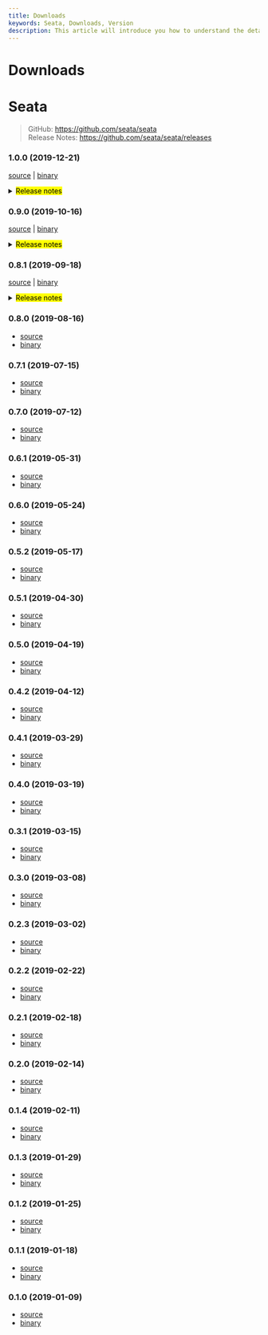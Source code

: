 ```yaml
---
title: Downloads
keywords: Seata, Downloads, Version
description: This article will introduce you how to understand the details of each version and upgrade matters needing attention.
---
```



# Downloads

# Seata

> GitHub: https://github.com/seata/seata \
> Release Notes: https://github.com/seata/seata/releases
>

### 1.0.0 (2019-12-21)

 [source](https://github.com/seata/seata/archive/v1.0.0.zip) |
 [binary](https://github.com/seata/seata/releases/download/v1.0.0/seata-server-1.0.0.zip) 
<details>
  <summary><mark>Release notes</mark></summary>
  
  ### Seata 1.0.0

  Seata 1.0.0 Released.

  Seata is an easy-to-use, high-performance, open source distributed transaction solution.

  The version is updated as follows:

   #### feature：
  
   - [[#1966](https://github.com/seata/seata/pull/1966)] add single send request for client
   - [[#2004](https://github.com/seata/seata/pull/2004)] add config center synchronization script
   - [[#1997](https://github.com/seata/seata/pull/1997)] provides a tool for generating graphics that show the state machine execution path
   - [[#1992](https://github.com/seata/seata/pull/1992)] support dynamic disable
   - [[#1898](https://github.com/seata/seata/pull/1898)] support dynamic config
   - [[#1983](https://github.com/seata/seata/pull/1983)] add hessian codec for rpc serialization
   - [[#1960](https://github.com/seata/seata/pull/1960)] Provide a visual graph designer for Seata Saga StateMachine based on GGEditor
   - [[#1900](https://github.com/seata/seata/pull/1900)] Saga state language support "Retry" service when error occurred
   - [[#1885](https://github.com/seata/seata/pull/1885)] add configuration for build docker image in server module
   - [[#1914](https://github.com/seata/seata/pull/1914)] support where condition exists for Oracle
   - [[#1878](https://github.com/seata/seata/pull/1878)] support exists in where condition
   - [[#1871](https://github.com/seata/seata/pull/1871)] adapt springcloud-alibaba-seata autoconfig
   - [[#1844](https://github.com/seata/seata/pull/1844)] StateMachine ServiceTask supports asynchronous execution
   - [[#1742](https://github.com/seata/seata/pull/1742)] add seata-spring-boot-starter
   - [[#1460](https://github.com/seata/seata/pull/1460)] support gzip compressor
   - [[#1492](https://github.com/seata/seata/pull/1492)] support gRpc

   #### bugfix：

   - [[#2066](https://github.com/seata/seata/pull/2066)] fix thread unsafe which missing double check when initial eureka client
   - [[#2059](https://github.com/seata/seata/pull/2059)] fix repeated rollback caused by asynchronous rollback thread
   - [[#2050](https://github.com/seata/seata/pull/2050)] fix if add configListener but dataId not exist, it will throw NPE
   - [[#2053](https://github.com/seata/seata/pull/2053)] fix when tableName is keyword, the insert operation will get afterImage fail
   - [[#2054](https://github.com/seata/seata/pull/2054)] fix RetryRollbackingSessionManager lost Rollbacking
   - [[#2043](https://github.com/seata/seata/pull/2043)] fix startup failure when dynamic proxy is turned on and use druid-spring-boot-starter
   - [[#1668](https://github.com/seata/seata/pull/1668)] fix sql statement escape symbol
   - [[#2029](https://github.com/seata/seata/pull/2029)] fix seata-spring-boot-starter does not work
   - [[#2037](https://github.com/seata/seata/pull/2037)] fix mysql connection unable to release
   - [[#2032](https://github.com/seata/seata/pull/2032)] fix Etcd3Configuration FILE_CONFIG reference incorrect
   - [[#1929](https://github.com/seata/seata/pull/1929)] fix duplicated table meta cache key
   - [[#1996](https://github.com/seata/seata/pull/1996)] fix auto proxying of datasource which has final modifier
   - [[#2001](https://github.com/seata/seata/pull/2001)] replace deprecated jvm args
   - [[#1984](https://github.com/seata/seata/pull/1984)] fix presuppose environment variable and replace base image for tool
   - [[#1978](https://github.com/seata/seata/pull/1978)] fix FileTransactionStoreManagerTest failed on wins OS
   - [[#1953](https://github.com/seata/seata/pull/1953)] fix get table meta failed with catalog
   - [[#1973](https://github.com/seata/seata/pull/1973)] fix error of get server port in container
   - [[#1905](https://github.com/seata/seata/pull/1905)] solve the lock_key length problem
   - [[#1927](https://github.com/seata/seata/pull/1927)] fix class with private access constructors should not be loaded by SPI.
   - [[#1961](https://github.com/seata/seata/pull/1961)] fix travis-ci exceeded the maximum log length
   - [[#1893](https://github.com/seata/seata/pull/1893)] fix saga dose not delete branches when transaction ended
   - [[#1932](https://github.com/seata/seata/pull/1932)] fix issue of doesn't match environment when build docker image
   - [[#1912](https://github.com/seata/seata/pull/1912)] fix string.format() method formatting error
   - [[#1917](https://github.com/seata/seata/pull/1917)] fix NullPointerException in DB mock during CI
   - [[#1909](https://github.com/seata/seata/pull/1909)] fix xidInterceptorType is null
   - [[#1902](https://github.com/seata/seata/pull/1902)] fix NPE in UndoExecutorFactory
   - [[#1789](https://github.com/seata/seata/pull/1789)] fix xid header lowercase
   - [[#1889](https://github.com/seata/seata/pull/1889)] fix register branch thread hang on tcc mode
   - [[#1813](https://github.com/seata/seata/pull/1813)] fix TCC does not support cross-service
   - [[#1825](https://github.com/seata/seata/pull/1825)] fix global status inconsistent when rollback and branch register are concurrent
   - [[#1850](https://github.com/seata/seata/pull/1850)] fix server restart not recover max sessionId on db mode
   - [[#1879](https://github.com/seata/seata/pull/1879)] fix jdbc parameter set null
   - [[#1874](https://github.com/seata/seata/pull/1874)] fix when write the new file throw ClosedChannelException
   - [[#1863](https://github.com/seata/seata/pull/1863)] fix the other of column type cause rollback fail
   - [[#1837](https://github.com/seata/seata/pull/1837)] fix saga ExpressionEvaluator not support null value
   - [[#1810](https://github.com/seata/seata/pull/1810)] fix statemachine def can't store to db and provide query the state logs
   - [[#1834](https://github.com/seata/seata/pull/1834)] fix StateInstance log can't record output parameters
   - [[#1856](https://github.com/seata/seata/pull/1856)] fix protostuff undo log get default content
   - [[#1845](https://github.com/seata/seata/pull/1845)] fix when branchCommit failed,it will trigger retry of multi-tc and throw npe
   - [[#1858](https://github.com/seata/seata/pull/1858)] fix Global transaction does not work
   - [[#1846](https://github.com/seata/seata/pull/1846)] fix multi-thread concurrent add listener problem
   - [[#1839](https://github.com/seata/seata/pull/1839)] fix filter repeated lock
   - [[#1768](https://github.com/seata/seata/pull/1768)] fix problem when set useInformationSchema true and table name was keyword
   - [[#1796](https://github.com/seata/seata/pull/1796)] fix unexcepted exception can roll back
   - [[#1805](https://github.com/seata/seata/pull/1805)] fix connectionproxy prepareStatement not in global transaction
   - [[#1780](https://github.com/seata/seata/pull/1780)] fix can't use select for update in oracle
   - [[#1802](https://github.com/seata/seata/pull/1802)] changing HashMap to LinkedHashMap for deterministic iterations
   - [[#1793](https://github.com/seata/seata/pull/1793)] fix auto proxy for multiple-datasource does not work
   - [[#1788](https://github.com/seata/seata/pull/1788)] fix mysql can not get primary key value
   - [[#1764](https://github.com/seata/seata/pull/1764)] fix jdk 11 remoteAddress is null
   - [[#1778](https://github.com/seata/seata/pull/1778)] fix clean up resources in time to avoid mutual influence between unit tests
   - [[#1777](https://github.com/seata/seata/pull/1777)] fix DeleteExecutor buildBeforeImageSQL keyword checker by db type

   #### optimize：

   - [[#2068](https://github.com/seata/seata/pull/2068)] optimize get database connection
   - [[#2056](https://github.com/seata/seata/pull/2056)] remove non-javadoc element
   - [[#1775](https://github.com/seata/seata/pull/1775)] optimize datasource manager branch rollback exception log
   - [[#2000](https://github.com/seata/seata/pull/2000)] classify script to correspond directory
   - [[#2007](https://github.com/seata/seata/pull/2007)] enhance test coverage of seata common
   - [[#1969](https://github.com/seata/seata/pull/1969)] add ops script for Docker-Compose, Kubernetes and Helm
   - [[#1967](https://github.com/seata/seata/pull/1967)] Add Dockerfile
   - [[#2018](https://github.com/seata/seata/pull/2018)] optimize about ConfigFuture
   - [[#2020](https://github.com/seata/seata/pull/2020)] optimize saga log output
   - [[#1975](https://github.com/seata/seata/pull/1975)] Flatten Saga nested transactions
   - [[#1980](https://github.com/seata/seata/pull/1980)] show the applicationId when register TM
   - [[#1994](https://github.com/seata/seata/pull/1994)] rename zk configuration root path.
   - [[#1990](https://github.com/seata/seata/pull/1990)] add netty config constant keys.
   - [[#1979](https://github.com/seata/seata/pull/1979)] optimize get select for update recognizer
   - [[#1957](https://github.com/seata/seata/pull/1957)] load keywordChecker through SPI
   - [[#1956](https://github.com/seata/seata/pull/1956)] modify no available server error more clearly, and fixed NP
   - [[#1958](https://github.com/seata/seata/pull/1958)] transform desinger json to statemachine standard json
   - [[#1951](https://github.com/seata/seata/pull/1951)] add using organization logo
   - [[#1950](https://github.com/seata/seata/pull/1950)] leak of error trace while handleAsyncCommitting
   - [[#1931](https://github.com/seata/seata/pull/1931)] nacos-config.py support namespace
   - [[#1938](https://github.com/seata/seata/pull/1938)] optimize the speed when batch insert or batch update
   - [[#1930](https://github.com/seata/seata/pull/1930)] reduce HashMap initial size
   - [[#1919](https://github.com/seata/seata/pull/1919)] force check code style
   - [[#1918](https://github.com/seata/seata/pull/1918)] optimize assert throw exception
   - [[#1911](https://github.com/seata/seata/pull/1911)] javadoc should be used for classes, class variables and methods.
   - [[#1920](https://github.com/seata/seata/pull/1920)] use iterator to remove timeout future.
   - [[#1907](https://github.com/seata/seata/pull/1907)] encapsulation determines the supported database type
   - [[#1903](https://github.com/seata/seata/pull/1903)] batch query branchSession by xid list
   - [[#1910](https://github.com/seata/seata/pull/1910)] all Override methods must be annotated with [@override](https://github.com/override)
   - [[#1906](https://github.com/seata/seata/pull/1906)] add exception system exit code when rpcServer init.
   - [[#1897](https://github.com/seata/seata/pull/1897)] remove clientTest it's not use
   - [[#1883](https://github.com/seata/seata/pull/1883)] restructure SQLRecognizer and UndoExecutor
   - [[#1890](https://github.com/seata/seata/pull/1890)] reformat saga module
   - [[#1798](https://github.com/seata/seata/pull/1798)] improving method format performance
   - [[#1884](https://github.com/seata/seata/pull/1884)] optimize auto closeable
   - [[#1869](https://github.com/seata/seata/pull/1869)] add phase one successful reporting switch
   - [[#1842](https://github.com/seata/seata/pull/1842)] add some init script
   - [[#1838](https://github.com/seata/seata/pull/1838)] simplify and groom configuration items
   - [[#1866](https://github.com/seata/seata/pull/1866)] server lack of error trace
   - [[#1867](https://github.com/seata/seata/pull/1867)] optimization of seata-spring-boot-starter
   - [[#1817](https://github.com/seata/seata/pull/1817)] add unit test for seata-tm module
   - [[#1823](https://github.com/seata/seata/pull/1823)] reduce server rpc with db
   - [[#1835](https://github.com/seata/seata/pull/1835)] SagaTransactionalTemplate provide reloadTransaction method
   - [[#1861](https://github.com/seata/seata/pull/1861)] optimize no primary key output log
   - [[#1836](https://github.com/seata/seata/pull/1836)] change "IsPersist" property value type from String to Boolean
   - [[#1824](https://github.com/seata/seata/pull/1824)] remove deprecated JVM arguments in Java 11
   - [[#1820](https://github.com/seata/seata/pull/1820)] adjust check style
   - [[#1806](https://github.com/seata/seata/pull/1806)] format error log
   - [[#1815](https://github.com/seata/seata/pull/1815)] update codecov.yml
   - [[#1811](https://github.com/seata/seata/pull/1811)] adjust codecov configuration
   - [[#1799](https://github.com/seata/seata/pull/1799)] reduce unnecessary synchronized
   - [[#1674](https://github.com/seata/seata/pull/1674)] increase rm code coverage by db mock
   - [[#1710](https://github.com/seata/seata/pull/1710)] add prefix counter for NamedThreadFactory
   - [[#1790](https://github.com/seata/seata/pull/1790)] format seata server register eureka instance id
   - [[#1760](https://github.com/seata/seata/pull/1760)] put message to logQueue
   - [[#1787](https://github.com/seata/seata/pull/1787)] make rpc remoting log easier to read
   - [[#1786](https://github.com/seata/seata/pull/1786)] simplify code
   - [[#1766](https://github.com/seata/seata/pull/1766)] remove unused method
   - [[#1770](https://github.com/seata/seata/pull/1770)] string splice and release lock

   Thanks to these contributors for their code commits. Please report an unintended omission.

   - [slievrly](https://github.com/slievrly)
   - [long187](https://github.com/long187)
   - [jsbxyyx](https://github.com/jsbxyyx)
   - [l81893521](https://github.com/l81893521)
   - [helloworlde](https://github.com/helloworlde)
   - [xingfudeshi](https://github.com/xingfudeshi)
   - [zjinlei](https://github.com/zjinlei)
   - [CharmingRabbit](https://github.com/CharmingRabbit)
   - [objcoding](https://github.com/objcoding)
   - [cmonkey](https://github.com/cmonkey)
   - [lzf971107](https://github.com/lzf971107)
   - [ggndnn](https://github.com/ggndnn)
   - [lightClouds917](https://github.com/lightClouds917)
   - [ruqinhu](https://github.com/ruqinhu)
   - [yuhuangbin](https://github.com/yuhuangbin)
   - [anrror](https://github.com/anrror)
   - [a364176773](https://github.com/a364176773)
   - [caohdgege](https://github.com/caohdgege)
   - [contextshuffling](https://github.com/contextshuffling)
   - [echooymxq](https://github.com/echooymxq)
   - [github-ygy](https://github.com/github-ygy)
   - [iapplejohn](https://github.com/iapplejohn)
   - [jKill](https://github.com/jKill)
   - [Justice-love](https://github.com/Justice-love)
   - [lovepoem](https://github.com/lovepoem)
   - [niaoshuai](https://github.com/niaoshuai)
   - [ph3636](https://github.com/ph3636)
   - [wangwei-ying](https://github.com/wangwei-ying)
   - [whjjay](https://github.com/whjjay)
   - [yangfuhai](https://github.com/yangfuhai)
   - [zhongfuhua](https://github.com/zhongfuhua)
   - [lizwmaster](https://github.com/lizwmaster)

   Also, we receive many valuable issues, questions and advices from our community. Thanks for you all.

   #### Link
   - **Seata:** https://github.com/seata/seata  
   - **Seata-Samples:** https://github.com/seata/seata-samples   
   - **Release:** https://github.com/seata/seata/releases
   
</details>

### 0.9.0 (2019-10-16)

 [source](https://github.com/seata/seata/archive/v0.9.0.zip) |
 [binary](https://github.com/seata/seata/releases/download/v0.9.0/seata-server-0.9.0.zip) 
<details>
  <summary><mark>Release notes</mark></summary>

  ### Seata 0.9.0

  Seata 0.9.0 Released.

  Seata is an easy-to-use, high-performance, open source distributed transaction solution.

  The version is updated as follows:

   #### feature：
   - [[#1608](https://github.com/seata/seata/pull/1608)] Saga implementation base on state machine
   - [[#1625](https://github.com/seata/seata/pull/1625)] support custom config and registry type
   - [[#1656](https://github.com/seata/seata/pull/1656)] support spring cloud config
   - [[#1689](https://github.com/seata/seata/pull/1689)] support -e startup parameter for specifying the environment name
   - [[#1739](https://github.com/seata/seata/pull/1739)] support retry when tm commit or rollback failed


   #### bugfix：
   - [[#1605](https://github.com/seata/seata/pull/1605)] fix deadlocks that can be caused by object locks and global locks and optimize the granularity of locks
    - [[#1685](https://github.com/seata/seata/pull/1685)] fix pk too long in lock table on db mode and optimize error log
    - [[#1691](https://github.com/seata/seata/pull/1691)] fix can't access private member of DruidDataSourceWrapper
    - [[#1699](https://github.com/seata/seata/pull/1699)] fix use 'in' and 'between' in where condition for Oracle and Mysql
    - [[#1713](https://github.com/seata/seata/pull/1713)] fix LockManagerTest.concurrentUseAbilityTest assertion condition
    - [[#1720](https://github.com/seata/seata/pull/1720)] fix can't refresh table meta data for oracle
    - [[#1729](https://github.com/seata/seata/pull/1729)] fix oracle batch insert error
    - [[#1735](https://github.com/seata/seata/pull/1735)] clean xid when tm commit or rollback failed
    - [[#1749](https://github.com/seata/seata/pull/1749)] fix undo support oracle table meta cache
    - [[#1751](https://github.com/seata/seata/pull/1751)] fix memory lock is not released due to hash conflict
    - [[#1761](https://github.com/seata/seata/pull/1761)] fix oracle rollback failed when the table has null Blob Clob value
    - [[#1759](https://github.com/seata/seata/pull/1759)] fix saga service method not support interface type parameter
    - [[#1401](https://github.com/seata/seata/pull/1401)] fix the first registration resource is null when RM starts

​    
   #### optimize： 
   - [[#1701](https://github.com/seata/seata/pull/1701)] remove unused imports
    - [[#1705](https://github.com/seata/seata/pull/1705)] Based on Java5 optimization 
    - [[#1706](https://github.com/seata/seata/pull/1706)] optimize inner class to static class
    - [[#1707](https://github.com/seata/seata/pull/1707)] default charset use StandardCharsets.UTF_8 instead
    - [[#1712](https://github.com/seata/seata/pull/1712)] abstract undolog manager class
    - [[#1722](https://github.com/seata/seata/pull/1722)] simplify to make codes more readable
    - [[#1726](https://github.com/seata/seata/pull/1726)] format log messages
    - [[#1738](https://github.com/seata/seata/pull/1738)] add server's jvm parameters
    - [[#1743](https://github.com/seata/seata/pull/1743)] improve the efficiency of the batch log
    - [[#1747](https://github.com/seata/seata/pull/1747)] use raw types instead of boxing types
    - [[#1750](https://github.com/seata/seata/pull/1750)] abstract tableMeta cache class
    - [[#1755](https://github.com/seata/seata/pull/1755)] enhance test coverage of seata-common module
    - [[#1756](https://github.com/seata/seata/pull/1756)] security: upgrade jackson to avoid security vulnerabilities
    - [[#1657](https://github.com/seata/seata/pull/1657)] optimize the problem of large direct buffer when file rolling in file storage mode


​    
   Thanks to these contributors for their code commits. Please report an unintended omission.  
​    
   - [slievrly](https://github.com/slievrly)
    - [long187](https://github.com/long187)
    - [ggndnn](https://github.com/ggndnn)
    - [xingfudeshi](https://github.com/xingfudeshi)
    - [BeiKeJieDeLiuLangMao](https://github.com/BeiKeJieDeLiuLangMao)
    - [zjinlei](https://github.com/zjinlei)
    - [cmonkey](https://github.com/cmonkey)
    - [jsbxyyx](https://github.com/jsbxyyx)
    - [zaqweb](https://github.com/zaqweb)
    - [tjnettech](https://github.com/tjnettech)
    - [l81893521](https://github.com/l81893521)
    - [abel533](https://github.com/abel533)
    - [suhli](https://github.com/suhli)
    - [github-ygy](https://github.com/github-ygy)
    - [worstenemy](https://github.com/worstenemy)
    - [caioguedes](https://github.com/caioguedes)

   Also, we receive many valuable issues, questions and advices from our community. Thanks for you all.
    
   #### Link
   - **Seata:** https://github.com/seata/seata  
   - **Seata-Samples:** https://github.com/seata/seata-samples   
   - **Release:** https://github.com/seata/seata/releases

</details>


### 0.8.1 (2019-09-18)

  [source](https://github.com/seata/seata/archive/v0.8.1.zip) |
  [binary](https://github.com/seata/seata/releases/download/v0.8.1/seata-server-0.8.1.zip) 
<details>
  <summary><mark>Release notes</mark></summary>
  
  ### Seata 0.8.1
  
  Seata 0.8.1 Released.
  
  Seata is an easy-to-use, high-performance, open source distributed transaction solution.
  
  The version is updated as follows:
  
  #### feature：
  - [[#1598](https://github.com/seata/seata/pull/1598)] support profile to use absolute path
  - [[#1617](https://github.com/seata/seata/pull/1617)] support profile’s（registry.conf） name configurable
  - [[#1418](https://github.com/seata/seata/pull/1418)] support undo_log kryo serializer
  - [[#1489](https://github.com/seata/seata/pull/1489)] support protobuf maven plugin
  - [[#1437](https://github.com/seata/seata/pull/1437)] support kryo codec
  - [[#1478](https://github.com/seata/seata/pull/1478)] support db mock
  - [[#1512](https://github.com/seata/seata/pull/1512)] extended support for mysql and oracle multiple insert batch syntax
  - [[#1496](https://github.com/seata/seata/pull/1496)] support auto proxy of DataSource 
  
  
  #### bugfix：
  - [[#1646](https://github.com/seata/seata/pull/1646)] fix selectForUpdate lockQuery exception in file mode
  - [[#1572](https://github.com/seata/seata/pull/1572)] fix get tablemeta fail in oracle when table name was lower case 
  - [[#1663](https://github.com/seata/seata/pull/1663)] fix get tablemeta fail when table name was keyword
  - [[#1666](https://github.com/seata/seata/pull/1666)] fix restore connection's autocommit
  - [[#1643](https://github.com/seata/seata/pull/1643)] fix serialize and deserialize in java.sql.Blob, java.sql.Clob
  - [[#1628](https://github.com/seata/seata/pull/1628)] fix oracle support ROWNUM query
  - [[#1552](https://github.com/seata/seata/pull/1552)] fix BufferOverflow when BranchSession size too large
  - [[#1609](https://github.com/seata/seata/pull/1609)] fix thread unsafe of oracle keyword checker
  - [[#1599](https://github.com/seata/seata/pull/1599)] fix thread unsafe of mysql keyword checker
  - [[#1607](https://github.com/seata/seata/pull/1607)] fix NoSuchMethodError when the version of druid used < 1.1.3 
  - [[#1581](https://github.com/seata/seata/pull/1581)] fix missing some length in GlobalSession and FileTransactionStoreManager 
  - [[#1594](https://github.com/seata/seata/pull/1594)] fix nacos's default namespace
  - [[#1550](https://github.com/seata/seata/pull/1550)] fix calculate BranchSession size missing xidBytes.length
  - [[#1558](https://github.com/seata/seata/pull/1558)] fix NPE when the rpcMessage's body is null
  - [[#1505](https://github.com/seata/seata/pull/1505)] fix bind public network address listen failed
  - [[#1539](https://github.com/seata/seata/pull/1539)] fix nacos namespace setting does not take effect
  - [[#1537](https://github.com/seata/seata/pull/1537)] fix nacos-config.txt missing store.db.driver-class-name property
  - [[#1522](https://github.com/seata/seata/pull/1522)] fix ProtocolV1CodecTest testAll may be appears test not pass 
  - [[#1525](https://github.com/seata/seata/pull/1525)] fix when getAfterImage error, trx autocommit 
  - [[#1518](https://github.com/seata/seata/pull/1518)] fix EnhancedServiceLoader may be appears load class error
  - [[#1514](https://github.com/seata/seata/pull/1514)] fix when lack serialization dependence can't generate undolog and report true
  - [[#1445](https://github.com/seata/seata/pull/1445)] fix DefaultCoordinatorMetricsTest UT failed
  - [[#1481](https://github.com/seata/seata/pull/1481)] fix TableMetaCache refresh problem in multiple datasource
  
  
  #### optimize： 
  - [[#1629](https://github.com/seata/seata/pull/1629)] optimize the watcher efficiency of etcd3
  - [[#1661](https://github.com/seata/seata/pull/1661)] optimize global_table insert transaction_name size 
  - [[#1633](https://github.com/seata/seata/pull/1633)] optimize branch transaction repeated reporting false 
  - [[#1654](https://github.com/seata/seata/pull/1654)] optimize wrong usage of slf4j  
  - [[#1593](https://github.com/seata/seata/pull/1593)] optimize and standardize server log 
  - [[#1648](https://github.com/seata/seata/pull/1648)] optimize transaction_name length when building the table
  - [[#1576](https://github.com/seata/seata/pull/1576)] eliminate the impact of instructions reordering on session async committing task 
  - [[#1618](https://github.com/seata/seata/pull/1618)] optimize undolog manager and fix delete undolog support oracle
  - [[#1469](https://github.com/seata/seata/pull/1469)] reduce the number of lock conflict exception  
  - [[#1619](https://github.com/seata/seata/pull/1416)] replace StringBuffer with StringBuilder
  - [[#1580](https://github.com/seata/seata/pull/1580)] optimize LockKeyConflictException and change register method
  - [[#1574](https://github.com/seata/seata/pull/1574)] optimize once delete GlobalSession locks for db mode when commit success 
  - [[#1601](https://github.com/seata/seata/pull/1601)] optimize typo
  - [[#1602](https://github.com/seata/seata/pull/1602)] upgrade fastjson version to 1.2.60 for security issue 
  - [[#1583](https://github.com/seata/seata/pull/1583)] optimize get oracle primary index
  - [[#1575](https://github.com/seata/seata/pull/1575)] add UT for RegisterTMRequest 
  - [[#1559](https://github.com/seata/seata/pull/1559)] optimize delay to delete the expired undo log
  - [[#1547](https://github.com/seata/seata/pull/1547)] TableRecords delete jackson annotation 
  - [[#1542](https://github.com/seata/seata/pull/1542)] optimize  AbstractSessionManager debug log
  - [[#1535](https://github.com/seata/seata/pull/1535)] remove H2 and pgsql get primary index code and close resultSet
  - [[#1541](https://github.com/seata/seata/pull/1541)] code clean
  - [[#1544](https://github.com/seata/seata/pull/1544)] remove Chinese comment
  - [[#1533](https://github.com/seata/seata/pull/1533)] refactor of the logics of Multi-configuration Isolation
  - [[#1493](https://github.com/seata/seata/pull/1493)] add table meta checker switch
  - [[#1530](https://github.com/seata/seata/pull/1530)] throw Exception when no index in the table
  - [[#1444](https://github.com/seata/seata/pull/1444)] simplify operation of map
  - [[#1497](https://github.com/seata/seata/pull/1497)] add seata-all dependencies
  - [[#1490](https://github.com/seata/seata/pull/1490)] remove unnecessary code
  
  
  
  Thanks to these contributors for their code commits. Please report an unintended omission.  
  
  - [slievrly](https://github.com/slievrly)
  - [BeiKeJieDeLiuLangMao](https://github.com/BeiKeJieDeLiuLangMao)
  - [jsbxyyx](https://github.com/jsbxyyx)
  - [ldcsaa](https://github.com/ldcsaa)
  - [zjinlei](https://github.com/zjinlei)
  - [l81893521](https://github.com/l81893521)
  - [ggndnn](https://github.com/ggndnn)
  - [github-ygy](https://github.com/github-ygy)
  - [chenxi-null](https://github.com/chenxi-null)
  - [tq02ksu](https://github.com/tq02ksu)
  - [AjaxXu](https://github.com/AjaxXu)
  - [finalcola](https://github.com/finalcola)
  - [lovepoem](https://github.com/lovepoem)
  - [cmonkey](https://github.com/cmonkey)
  - [xingfudeshi](https://github.com/xingfudeshi)
  - [andyqian](https://github.com/andyqian)
  - [tswstarplanet](https://github.com/tswstarplanet)
  - [zhengyangyong](https://github.com/zhengyangyong)
  
  Also, we receive many valuable issues, questions and advices from our community. Thanks for you all.
  
  #### Link
  - **Seata:** https://github.com/seata/seata  
  - **Seata-Samples:** https://github.com/seata/seata-samples   
  - **Release:** https://github.com/seata/seata/releases

</details>

### 0.8.0 (2019-08-16)

* [source](https://github.com/seata/seata/archive/v0.8.0.zip) 
* [binary](https://github.com/seata/seata/releases/download/v0.8.0/seata-server-0.8.0.zip) 

### 0.7.1 (2019-07-15)

* [source](https://github.com/seata/seata/archive/v0.7.1.zip) 
* [binary](https://github.com/seata/seata/releases/download/v0.7.1/seata-server-0.7.1.zip) 

### 0.7.0 (2019-07-12)

* [source](https://github.com/seata/seata/archive/v0.7.0.zip) 
* [binary](https://github.com/seata/seata/releases/download/v0.7.0/seata-server-0.7.0.zip) 

### 0.6.1 (2019-05-31)

* [source](https://github.com/seata/seata/archive/v0.6.1.zip) 
* [binary](https://github.com/seata/seata/releases/download/v0.6.1/seata-server-0.6.1.zip) 

### 0.6.0 (2019-05-24)

* [source](https://github.com/seata/seata/archive/v0.6.0.zip) 
* [binary](https://github.com/seata/seata/releases/download/v0.6.0/seata-server-0.6.0.zip) 

### 0.5.2 (2019-05-17)

* [source](https://github.com/seata/seata/archive/v0.5.2.zip) 
* [binary](https://github.com/seata/seata/releases/download/v0.5.2/seata-server-0.5.2.zip) 

### 0.5.1 (2019-04-30)

* [source](https://github.com/seata/seata/archive/v0.5.1.zip) 
* [binary](https://github.com/seata/seata/releases/download/v0.5.1/seata-server-0.5.1.zip) 

### 0.5.0 (2019-04-19)

* [source](https://github.com/seata/seata/archive/0.5.0.zip) 
* [binary](https://github.com/seata/seata/releases/download/0.5.0/seata-server-0.5.0.zip) 

### 0.4.2 (2019-04-12)

* [source](https://github.com/seata/seata/archive/v0.4.2.zip) 
* [binary](https://github.com/seata/seata/releases/download/v0.4.2/fescar-server-0.4.2.zip) 

### 0.4.1 (2019-03-29)

* [source](https://github.com/seata/seata/archive/v0.4.1.zip) 
* [binary](https://github.com/seata/seata/releases/download/v0.4.1/fescar-server-0.4.1.zip) 

### 0.4.0 (2019-03-19)

* [source](https://github.com/seata/seata/archive/v0.4.0.zip) 
* [binary](https://github.com/seata/seata/releases/download/v0.4.0/fescar-server-0.4.0.zip) 

### 0.3.1 (2019-03-15)

* [source](https://github.com/seata/seata/archive/v0.3.1.zip) 
* [binary](https://github.com/seata/seata/releases/download/v0.3.1/fescar-server-0.3.1.zip) 

### 0.3.0 (2019-03-08)

* [source](https://github.com/seata/seata/archive/v0.3.0.zip) 
* [binary](https://github.com/seata/seata/releases/download/v0.3.0/fescar-server-0.3.0.zip) 

### 0.2.3 (2019-03-02)

* [source](https://github.com/seata/seata/archive/v0.2.3.zip) 
* [binary](https://github.com/seata/seata/releases/download/v0.2.3/fescar-server-0.2.3.zip) 

### 0.2.2 (2019-02-22)

* [source](https://github.com/seata/seata/archive/v0.2.2.zip) 
* [binary](https://github.com/seata/seata/releases/download/v0.2.2/fescar-server-0.2.2.zip) 

### 0.2.1 (2019-02-18)

* [source](https://github.com/seata/seata/archive/v0.2.1.zip) 
* [binary](https://github.com/seata/seata/releases/download/v0.2.1/fescar-server-0.2.1.zip) 

### 0.2.0 (2019-02-14)

* [source](https://github.com/seata/seata/archive/v0.2.0.zip) 
* [binary](https://github.com/seata/seata/releases/download/v0.2.0/fescar-server-0.2.0.zip) 

### 0.1.4 (2019-02-11)

* [source](https://github.com/seata/seata/archive/v0.1.4.zip) 
* [binary](https://github.com/seata/seata/releases/download/v0.1.4/fescar-server-0.1.4.zip) 

### 0.1.3 (2019-01-29)

* [source](https://github.com/seata/seata/archive/v0.1.3.zip) 
* [binary](https://github.com/seata/seata/releases/download/v0.1.3/fescar-server-0.1.3.zip) 

### 0.1.2 (2019-01-25)

* [source](https://github.com/seata/seata/archive/V0.1.2.zip) 
* [binary](https://github.com/seata/seata/releases/download/V0.1.2/fescar-server-0.1.2.zip) 

### 0.1.1 (2019-01-18)

* [source](https://github.com/seata/seata/archive/v0.1.1.zip) 
* [binary](https://github.com/seata/seata/releases/download/v0.1.1/fescar-server-0.1.1.zip) 

### 0.1.0 (2019-01-09)

* [source](https://github.com/seata/seata/archive/v0.1.0.zip) 
* [binary](https://github.com/seata/seata/releases/download/v0.1.0/fescar-server-0.1.0.zip) 
